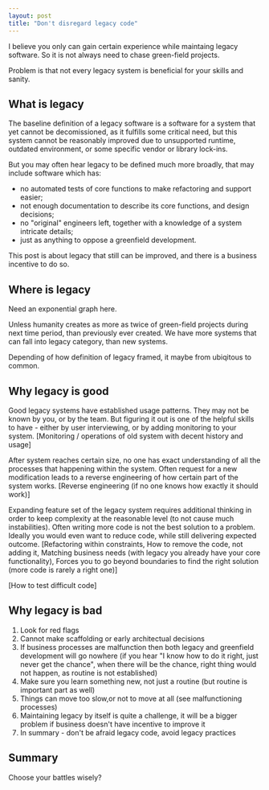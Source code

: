 ```yaml
---
layout: post
title: "Don't disregard legacy code"
---
```


I believe you only can gain certain experience while maintaing legacy software.
So it is not always need to chase green-field projects.

Problem is that not every legacy system is beneficial for your skills and sanity.

## What is legacy

The baseline definition of a legacy software is a software for a system that yet cannot be decomissioned, as it fulfills some critical need, but this system cannot be reasonably improved due to unsupported runtime, outdated environment, or some specific vendor or library lock-ins.

But you may often hear legacy to be defined much more broadly, that may include software which has:
 - no automated tests of core functions to make refactoring and support easier;
 - not enough documentation to describe its core functions, and design decisions;
 - no "original" engineers left, together with a knowledge of a system intricate details;
 - just as anything to oppose a greenfield development.

This post is about legacy that still can be improved, and there is a business incentive to do so.

## Where is legacy

Need an exponential graph here.

Unless humanity creates as more as twice of green-field projects during next time period, than previously ever created. We have more systems that can fall into legacy category, than new systems.

Depending of how definition of legacy framed, it maybe from ubiqitous to common. 

## Why legacy is good

Good legacy systems have established usage patterns. They may not be known by you, or by the team. But figuring it out is one of the helpful skills to have - either by user interviewing, or by adding monitoring to your system. [Monitoring / operations of old system with decent history and usage]

After system reaches certain size, no one has exact understanding of all the processes that happening within the system. Often request for a new modification leads to a reverse engineering of how certain part of the system works. [Reverse engineering (if no one knows how exactly it should work)] 

Expanding feature set of the legacy system requires additional thinking in order to keep complexity at the reasonable level (to not cause much instabilities). Often writing more code is not the best solution to a problem. Ideally you would even want to reduce code, while still delivering expected outcome. [Refactoring within constraints, How to remove the code, not adding it, Matching business needs (with legacy you already have your core functionality), Forces you to go beyond boundaries to find the right solution (more code is rarely a right one)]

[How to test difficult code]

## Why legacy is bad

1. Look for red flags
1. Cannot make scaffolding or early architectual decisions
1. If business processes are malfunction then both legacy and greenfield development will go nowhere (if you hear "I know how to do it right, just never get the chance", when there will be the chance, right thing would not happen, as routine is not established)
1. Make sure you learn something new, not just a routine (but routine is important part as well)
1. Things can move too slow,or not to move at all (see malfunctioning processes)
1. Maintaining legacy by itself is quite a challenge, it will be a bigger problem if business doesn't have incentive to improve it
1. In summary - don't be afraid legacy code, avoid legacy practices

## Summary

Choose your battles wisely?
